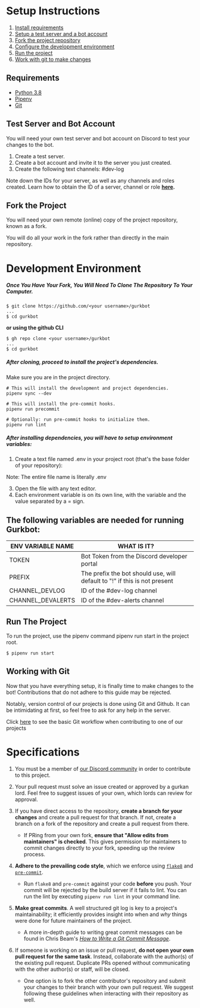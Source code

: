 
# Setup Instructions

1. [Install requirements](#Requirements)
2. [Setup a test server and a bot account](#Test-Server-and-Bot-Account)
3. [Fork the project repository](#Fork-the-Project)
4. [Configure the development environment](#Development-Environment)
5. [Run the project](#Run-The-Project)
6. [Work with git to make changes](#Working-with-Git)

## Requirements

- [Python 3.8](https://docs.python.org/3.8/)
- [Pipenv](https://pipenv.pypa.io/en/latest/basics/)
- [Git](https://git-scm.com/doc)

## Test Server and Bot Account

You will need your own test server and bot account on Discord to test your changes to the bot.

1. Create a test server.
2. Create a bot account and invite it to the server you just created.
3. Create the following text channels:
   \#dev-log

Note down the IDs for your server, as well as any channels and roles created.
Learn how to obtain the ID of a server, channel or role **[here](https://support.discord.com/hc/en-us/articles/206346498-Where-can-I-find-my-User-Server-Message-ID-).**

## Fork the Project

You will need your own remote (online) copy of the project repository, known as a fork.

You will do all your work in the fork rather than directly in the main repository.

# Development Environment

##### Once You Have Your Fork, You Will Need To Clone The Repository To Your Computer.

```shell
$ git clone https://github.com/<your username>/gurkbot
...
$ cd gurkbot
```
**or using the github CLI**
```shell
$ gh repo clone <your username>/gurkbot
...
$ cd gurkbot
```


##### After cloning, proceed to install the project's dependencies.

Make sure you are in the project directory.

```shell
# This will install the development and project dependencies.
pipenv sync --dev

# This will install the pre-commit hooks.
pipenv run precommit

# Optionally: run pre-commit hooks to initialize them.
pipenv run lint
```

##### After installing dependencies, you will have to setup environment variables:

1. Create a text file named .env in your project root (that's the base folder of your repository):

Note: The entire file name is literally .env

3. Open the file with any text editor.
4. Each environment variable is on its own line, with the variable and the value separated by a = sign.

## The following variables are needed for running Gurkbot:
|ENV VARIABLE NAME |WHAT IS IT?                                                              |
|------------------|-------------------------------------------------------------------------|
|TOKEN             |Bot Token from the Discord developer portal                              |
|PREFIX            |The prefix the bot should use, will default to "!" if this is not present|
|CHANNEL_DEVLOG    |ID of the #dev-log channel                                               |                                        
|CHANNEL_DEVALERTS |ID of the #dev-alerts channel                                            |

## Run The Project

To run the project, use the pipenv command pipenv run start in the project root.

```shell
$ pipenv run start
```

## Working with Git

Now that you have everything setup, it is finally time to make changes to the bot!  Contributions that do not adhere to this guide may be rejected.

Notably, version control of our projects is done using Git and Github. It can be intimidating at first, so feel free to ask for any help in the server.

Click [here](https://rogerdudler.github.io/git-guide/) to see the basic Git workflow when contributing to one of our projects


# Specifications

1. You must be a member of [our Discord community](https://discord.gg/W9DSfryp8Y) in order to contribute to this project.

2. Your pull request must solve an issue created or approved by a gurkan lord. Feel free to suggest issues of your own, which lords can review for approval.

3. If you have direct access to the repository, **create a branch for your changes** and create a pull request for that branch. If not, create a branch on a fork of the repository and create a pull request from there.
    * If PRing from your own fork, **ensure that "Allow edits from maintainers" is checked**. This gives permission for maintainers to commit changes directly to your fork, speeding up the review process.
    
4. **Adhere to the prevailing code style**, which we enforce using [`flake8`](http://flake8.pycqa.org/en/latest/index.html) and [`pre-commit`](https://pre-commit.com/).
    * Run `flake8` and `pre-commit` against your code **before** you push. Your commit will be rejected by the build server if it fails to lint. You can run the lint by executing `pipenv run lint` in your command line.
 
5. **Make great commits**. A well structured git log is key to a project's maintainability; it efficiently provides insight into when and *why* things were done for future maintainers of the project.
    * A more in-depth guide to writing great commit messages can be found in Chris Beam's [*How to Write a Git Commit Message*](https://chris.beams.io/posts/git-commit/).
    
6. If someone is working on an issue or pull request, **do not open your own pull request for the same task**. Instead, collaborate with the author(s) of the existing pull request. Duplicate PRs opened without communicating with the other author(s) or staff, will be closed. 
    * One option is to fork the other contributor's repository and submit your changes to their branch with your own pull request. We suggest following these guidelines when interacting with their repository as well.

